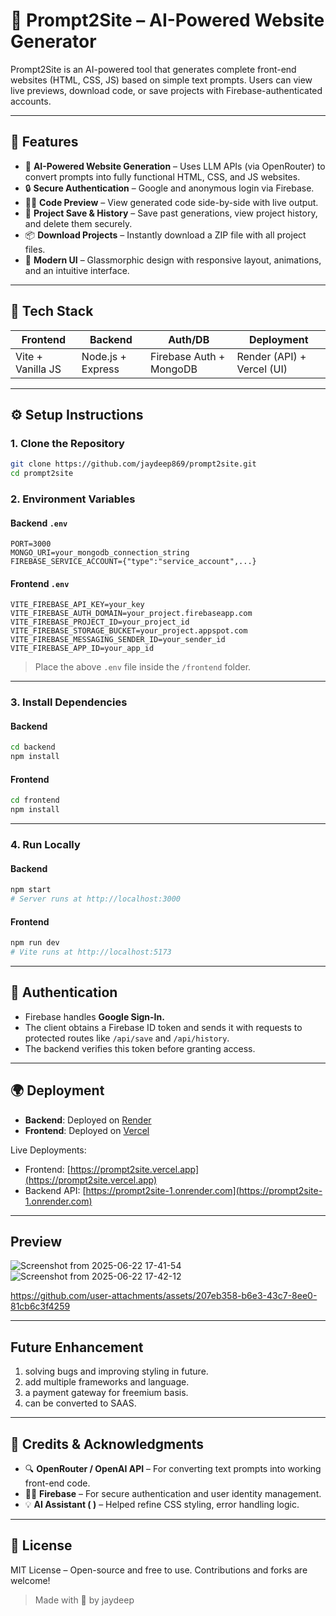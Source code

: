 # 🚀 Prompt2Site – AI-Powered Website Generator

Prompt2Site is an AI-powered tool that generates complete front-end websites (HTML, CSS, JS) based on simple text prompts. Users can view live previews, download code, or save projects with Firebase-authenticated accounts.

---

## 🌟 Features

* 🧠 **AI-Powered Website Generation** – Uses LLM APIs (via OpenRouter) to convert prompts into fully functional HTML, CSS, and JS websites.
* 🔒 **Secure Authentication** – Google and anonymous login via Firebase.
* 🧑‍💻 **Code Preview** – View generated code side-by-side with live output.
* 💾 **Project Save & History** – Save past generations, view project history, and delete them securely.
* 📦 **Download Projects** – Instantly download a ZIP file with all project files.
* 🎨 **Modern UI** – Glassmorphic design with responsive layout, animations, and an intuitive interface.


---

## 🔧 Tech Stack

| Frontend          | Backend           | Auth/DB                 | Deployment                 |
| ----------------- | ----------------- | ----------------------- | -------------------------- |
| Vite + Vanilla JS | Node.js + Express | Firebase Auth + MongoDB | Render (API) + Vercel (UI) |

---

## ⚙️ Setup Instructions

### 1. Clone the Repository

```bash
git clone https://github.com/jaydeep869/prompt2site.git
cd prompt2site
```

### 2. Environment Variables

#### Backend `.env`

```env
PORT=3000
MONGO_URI=your_mongodb_connection_string
FIREBASE_SERVICE_ACCOUNT={"type":"service_account",...} 
```

#### Frontend `.env`

```env
VITE_FIREBASE_API_KEY=your_key
VITE_FIREBASE_AUTH_DOMAIN=your_project.firebaseapp.com
VITE_FIREBASE_PROJECT_ID=your_project_id
VITE_FIREBASE_STORAGE_BUCKET=your_project.appspot.com
VITE_FIREBASE_MESSAGING_SENDER_ID=your_sender_id
VITE_FIREBASE_APP_ID=your_app_id
```

> Place the above `.env` file inside the `/frontend` folder.

---

### 3. Install Dependencies

#### Backend

```bash
cd backend
npm install
```

#### Frontend

```bash
cd frontend
npm install
```

---

### 4. Run Locally

#### Backend

```bash
npm start
# Server runs at http://localhost:3000
```

#### Frontend

```bash
npm run dev
# Vite runs at http://localhost:5173
```

---

## 🔐 Authentication

* Firebase handles  **Google Sign-In.**
* The client obtains a Firebase ID token and sends it with requests to protected routes like `/api/save` and `/api/history`.
* The backend verifies this token before granting access.

---

## 🌍 Deployment

* **Backend**: Deployed on [Render](https://render.com)
* **Frontend**: Deployed on [Vercel](https://vercel.com)&#x20;

Live Deployments:

* Frontend: [https://prompt2site.vercel.app](https://prompt2site.vercel.app)
* Backend API: [https://prompt2site-1.onrender.com](https://prompt2site-1.onrender.com)

---
## Preview
![Screenshot from 2025-06-22 17-41-54](https://github.com/user-attachments/assets/2929dbe6-d355-4aa2-8bc8-32463d0a68ae)
![Screenshot from 2025-06-22 17-42-12](https://github.com/user-attachments/assets/6a6f0a7c-63be-4d9e-935b-2604ba3900e0)


https://github.com/user-attachments/assets/207eb358-b6e3-43c7-8ee0-81cb6c3f4259



---

## Future Enhancement

1. solving bugs and improving styling in future.
2. add multiple frameworks and language.
3. a payment gateway for freemium basis.
4. can be converted to SAAS.


---

## 🧠 Credits & Acknowledgments

* 🔍 **OpenRouter / OpenAI API** – For converting text prompts into working front-end code.
* 🧑‍🎓 **Firebase** – For secure authentication and user identity management.
* 💡 **AI Assistant ( )** – Helped refine CSS styling, error handling logic.

---

## 📄 License

MIT License – Open-source and free to use. Contributions and forks are welcome!

> Made with 💙 by jaydeep 
